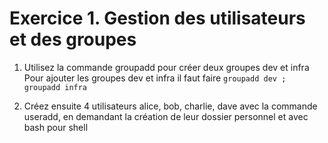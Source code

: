 # Exercice 1. Gestion des utilisateurs et des groupes

1. Utilisez la commande groupadd pour créer deux groupes dev et infra
Pour ajouter les groupes dev et infra il faut faire  ``` groupadd dev ; groupadd infra ```

2. Créez ensuite 4 utilisateurs alice, bob, charlie, dave avec la commande useradd, en demandant la
création de leur dossier personnel et avec bash pour shell



